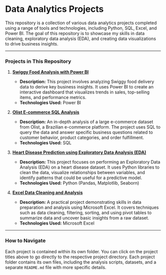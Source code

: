 # Data Analytics Projects

This repository is a collection of various data analytics projects completed using a range of tools and technologies, including Python, SQL, Excel, and Power BI. The goal of this repository is to showcase my skills in data cleaning, exploratory data analysis (EDA), and creating data visualizations to drive business insights.

---

### Projects in This Repository

1.  **[Swiggy Food Analysis with Power BI](https://github.com/swetha-mehtre/Data-analytics-project/tree/main/Swiggy-Food-Anlysis-PowerBI-main)**
    * **Description:** This project involves analyzing Swiggy food delivery data to derive key business insights. It uses Power BI to create an interactive dashboard that visualizes trends in sales, top-selling items, and performance metrics.
    * **Technologies Used:** Power BI

2.  **[Olist E-commerce SQL Analysis](https://github.com/swetha-mehtre/Data-analytics-project/tree/main/olist-ecommerce-sql-analysis)**
    * **Description:** An in-depth analysis of a large e-commerce dataset from Olist, a Brazilian e-commerce platform. The project uses SQL to query the data and answer specific business questions related to customer behavior, product categories, and order fulfillment.
    * **Technologies Used:** SQL

3.  **[Heart Disease Prediction using Exploratory Data Analysis (EDA)](https://github.com/swetha-mehtre/Data-analytics-project/tree/main/heart-disease-using-EDA)**
    * **Description:** This project focuses on performing an Exploratory Data Analysis (EDA) on a heart disease dataset. It uses Python libraries to clean the data, visualize relationships between variables, and identify patterns that could be useful for a predictive model.
    * **Technologies Used:** Python (Pandas, Matplotlib, Seaborn)

4.  **[Excel Data Cleaning and Analysis](https://github.com/swetha-mehtre/Data-analytics-project/tree/main/excel-data-prepration-cleaning-filtering-sorting-analysing)**
    * **Description:** A practical project demonstrating skills in data preparation and analysis using Microsoft Excel. It covers techniques such as data cleaning, filtering, sorting, and using pivot tables to summarize data and uncover basic insights from a raw dataset.
    * **Technologies Used:** Microsoft Excel

---

### How to Navigate

Each project is contained within its own folder. You can click on the project titles above to go directly to the respective project directory. Each project folder contains its own files, including the analysis scripts, datasets, and a separate `README.md` file with more specific details.
